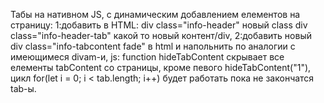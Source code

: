 Табы на нативном JS, с динамическим добавлением елементов на страницу:
 1:добавить в  HTML: div class="info-header" новый class div class="info-header-tab" какой то новый контент/div,
 2:добавить новый div class="info-tabcontent fade" в html и напольнить по аналогии с имеющимеся divam-и,
js: function hideTabContent скрывает все елементы tabContent со страницы, кроме певого hideTabContent("1"),  
		цикл for(let i = 0; i < tab.length; i++) будет работать пока не закончатся tab-ы.	
	

